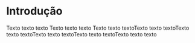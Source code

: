 # Introdução

Texto texto texto Texto texto texto Texto texto textoTexto texto textoTexto texto textoTexto texto textoTexto texto textoTexto texto texto

